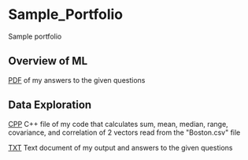 # Sample_Portfolio
Sample portfolio 

## Overview of ML

[PDF](Overview_of_ML.pdf) of my answers to the given questions

## Data Exploration

[CPP](Main.cpp) C++ file of my code that calculates sum, mean, median, range, covariance, and correlation of 2 vectors read from the "Boston.csv" file

[TXT](answers.txt) Text document of my output and answers to the given questions